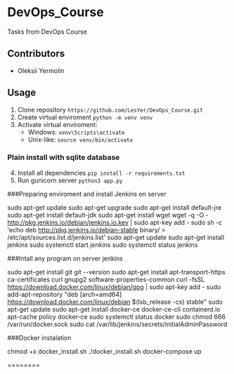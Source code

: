 # DevOps_Course
Tasks from DevOps Course

## Contributors
* Oleksii Yermolin

## Usage
1. Clone repository `https://github.com/LesYer/DevOps_Course.git`
2. Create virtual enviroment `python -m venv venv`
3. Activate virtual enviroment:
    * Windows: `venv\Scripts\activate`
    * Unix-like: `source venv/bin/activate` 

### Plain install with sqlite database
4. Install all dependencies `pip install -r requirements.txt`
5. Run gunicorn server `python3 app.py`


###Preparing enviroment and install Jenkins on server

sudo apt-get update
sudo apt-get upgrade
sudo apt-get install default-jre sudo apt-get install default-jdk
sudo apt-get install wget wget -q -O - http://pkg.jenkins.io/debian/jenkins.io.key | sudo apt-key add -
sudo sh -c 'echo deb http://pkg.jenkins.io/debian-stable binary/ > /etc/apt/sources.list.d/jenkins.list'
sudo apt-get update
sudo apt-get install jenkins
sudo systemctl start jenkins
sudo systemctl status jenkins

###Intall any program on server jenkins

sudo apt-get install git
git --version
sudo apt-get install apt-transport-https ca-certificates curl gnupg2 software-properties-common
curl -fsSL https://download.docker.com/linux/debian/gpg | sudo apt-key add -
sudo add-apt-repository "deb [arch=amd64] https://download.docker.com/linux/debian $(lsb_release -cs) stable"
sudo apt-get update
sudo apt-get install docker-ce docker-ce-cli containerd.io
apt-cache policy docker-ce
sudo systemctl status docker
sudo chmod 666 /var/run/docker.sock
sudo cat /var/lib/jenkins/secrets/initialAdminPassword

###Docker instalation

chmod +x docker_install.sh
./docker_install.sh
docker-compose up

========
